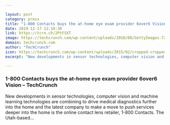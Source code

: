 ```yaml
---

layout: post
category: press
title: "1-800 Contacts buys the at-home eye exam provider 6over6 Vision"
date: 2019-12-17 12:10:30
link: https://tcrn.ch/2PtFSXT
image: https://techcrunch.com/wp-content/uploads/2018/08/GettyImages-724241143.jpeg?w=600
domain: techcrunch.com
author: "TechCrunch"
icon: https://techcrunch.com/wp-content/uploads/2015/02/cropped-cropped-favicon-gradient.png?w=180
excerpt: "New developments in sensor technologies, computer vision and machine learning technologies are combining to drive medical diagnostics further into the home and the latest company to make a move to push services deeper into the home is the online contact lens retailer, 1-800 Contacts. The Utah-based…"

---
```


### 1-800 Contacts buys the at-home eye exam provider 6over6 Vision – TechCrunch

New developments in sensor technologies, computer vision and machine learning technologies are combining to drive medical diagnostics further into the home and the latest company to make a move to push services deeper into the home is the online contact lens retailer, 1-800 Contacts. The Utah-based…
